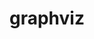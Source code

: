 ---
title: "graphviz"
layout: cache
categories: [package, develop-2024-06-02]
meta: {"versions": ["8.0.5"], "compilers": ["gcc@=10.2.1", "gcc@=11.4.0", "gcc@=7.5.0"], "oss": ["centos7", "ubuntu18.04", "ubuntu22.04"], "platforms": ["linux"], "targets": ["x86_64_v3"], "stacks": ["developer-tools-manylinux2014", "ml-linux-x86_64-cpu", "ml-linux-x86_64-cuda", "radiuss", "root"], "num_specs": 3, "num_specs_by_stack": {"root": 3, "developer-tools-manylinux2014": 1, "radiuss": 1, "ml-linux-x86_64-cpu": 1, "ml-linux-x86_64-cuda": 1}}
spec_details: [{"hash": "7uaidxd374xnb2oitvmsstq7qqvwwjvq", "compiler": "gcc@=10.2.1", "versions": ["8.0.5"], "os": "centos7", "platform": "linux", "target": "x86_64_v3", "variants": ["build_system=autotools", "~doc", "~expat", "~ghostscript", "~gtkplus", "~gts", "~java", "~libgd", "~pangocairo", "~poppler", "~qt", "~quartz", "~x"], "stacks": ["root", "developer-tools-manylinux2014"], "size": "-", "tarball": "https://binaries.spack.io/releases/develop-2024-06-02/build_cache/linux-centos7-x86_64_v3/gcc-10.2.1/graphviz-8.0.5/linux-centos7-x86_64_v3-gcc-10.2.1-graphviz-8.0.5-7uaidxd374xnb2oitvmsstq7qqvwwjvq.spack"}, {"hash": "sq75mhfftawb6zzelzxmftkzsueexojl", "compiler": "gcc@=7.5.0", "versions": ["8.0.5"], "os": "ubuntu18.04", "platform": "linux", "target": "x86_64_v3", "variants": ["build_system=autotools", "~doc", "~expat", "~ghostscript", "~gtkplus", "~gts", "~java", "~libgd", "~pangocairo", "~poppler", "~qt", "~quartz", "~x"], "stacks": ["root", "radiuss"], "size": "-", "tarball": "https://binaries.spack.io/releases/develop-2024-06-02/build_cache/linux-ubuntu18.04-x86_64_v3/gcc-7.5.0/graphviz-8.0.5/linux-ubuntu18.04-x86_64_v3-gcc-7.5.0-graphviz-8.0.5-sq75mhfftawb6zzelzxmftkzsueexojl.spack"}, {"hash": "472rbenfrtutsdoi3wh5k27rhwzx2v4s", "compiler": "gcc@=11.4.0", "versions": ["8.0.5"], "os": "ubuntu22.04", "platform": "linux", "target": "x86_64_v3", "variants": ["build_system=autotools", "~doc", "~expat", "~ghostscript", "~gtkplus", "~gts", "~java", "~libgd", "~pangocairo", "~poppler", "~qt", "~quartz", "~x"], "stacks": ["ml-linux-x86_64-cpu", "root", "ml-linux-x86_64-cuda"], "size": "-", "tarball": "https://binaries.spack.io/releases/develop-2024-06-02/build_cache/linux-ubuntu22.04-x86_64_v3/gcc-11.4.0/graphviz-8.0.5/linux-ubuntu22.04-x86_64_v3-gcc-11.4.0-graphviz-8.0.5-472rbenfrtutsdoi3wh5k27rhwzx2v4s.spack"}]
---
